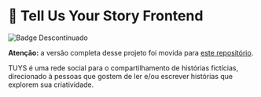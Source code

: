 # :open_book: Tell Us Your Story Frontend

![Badge Descontinuado](https://img.shields.io/static/v1?label=STATUS&message=DESCONTINUADO&color=red&style=for-the-badge)

**Atenção:** a versão completa desse projeto foi movida para [este repositório](https://github.com/AnaLTFernandes/tuys).

TUYS é uma rede social para o compartilhamento de histórias fictícias, direcionado à pessoas que gostem de ler e/ou escrever histórias que explorem sua criatividade.
